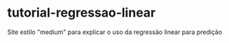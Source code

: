# tutorial-regressao-linear
Site estilo "medium" para explicar o uso da regressão linear para predição 
